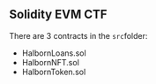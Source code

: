 ## Solidity EVM CTF

There are 3 contracts in the `src`folder:
- HalbornLoans.sol
- HalbornNFT.sol
- HalbornToken.sol


